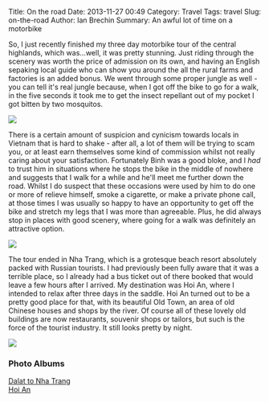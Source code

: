Title: On the road
Date: 2013-11-27 00:49
Category: Travel
Tags: travel
Slug: on-the-road
Author: Ian Brechin
Summary: An awful lot of time on a motorbike


So, I just recently finished my three day motorbike tour of the central highlands, which was...well, it was pretty stunning. Just riding through the scenery was worth the price of admission on its own, and having an English sepaking local guide who can show you around the all the rural farms and factories is an added bonus. We went through some proper jungle as well - you can tell it's real jungle because, when I got off the bike to go for a walk, in the five seconds it took me to get the insect repellant out of my pocket I got bitten by two mosquitos.  

![](https://lh3.googleusercontent.com/-hbsYeiDI3k8/UpSrwme8bFI/AAAAAAAAEFI/APOdsMgs1Eg/s768/DSC01190.JPG)

There is a certain amount of suspicion and cynicism towards locals in Vietnam that is hard to shake - after all, a lot of them will be trying to scam you, or at least earn themselves some kind of commission whilst not really caring about your satisfaction. Fortunately Binh was a good bloke, and I *had* to trust him in situations where he stops the bike in the middle of nowhere and suggests that I walk for a while and he'll meet me further down the road. Whilst I do suspect that these occasions were used by him to do one or more of relieve himself, smoke a cigarette, or make a private phone call, at those times I was usually so happy to have an opportunity to get off the bike and stretch my legs that I was more than agreeable. Plus, he did always stop in places with good scenery, where going for a walk was definitely an attractive option.  

![](https://lh5.googleusercontent.com/--UseGdsJ6oU/UpSzRbnDp7I/AAAAAAAAEHY/2G0JTOFy2YM/s768/DSC01245.JPG)

The tour ended in Nha Trang, which is a grotesque beach resort absolutely packed with Russian tourists. I had previously been fully aware that it was a terrible place, so I already had a bus ticket out of there booked that would leave a few hours after I arrived. My destination was Hoi An, where I intended to relax after three days in the saddle. Hoi An turned out to be a pretty good place for that, with its beautiful Old Town, an area of old Chinese houses and shops by the river. Of course all of these lovely old buildings are now restaurants, souvenir shops or tailors, but such is the force of the tourist industry. It still looks pretty by night.  

![](https://lh4.googleusercontent.com/-Doa-5ADmyLE/UpU4I4m3G4I/AAAAAAAAEOs/GhKI_Sazm50/s768/DSC01388.JPG)

### Photo Albums

[Dalat to Nha Trang](https://picasaweb.google.com/110277251572045373854/DalatToNhaTrangOnTheRoad?authuser=0&authkey=Gv1sRgCK3Hguur7oaKXA&feat=directlink)  
[Hoi An](https://picasaweb.google.com/110277251572045373854/HoiAn?authuser=0&authkey=Gv1sRgCIuX373VouayrwE&feat=directlink)  